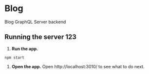 # Blog

Blog GraphQL Server backend

## Running the server 123

1. **Run the app.**

  ```
  npm start
  ```

1. **Open the app.** Open http://localhost:3010/ to see what to do next.
